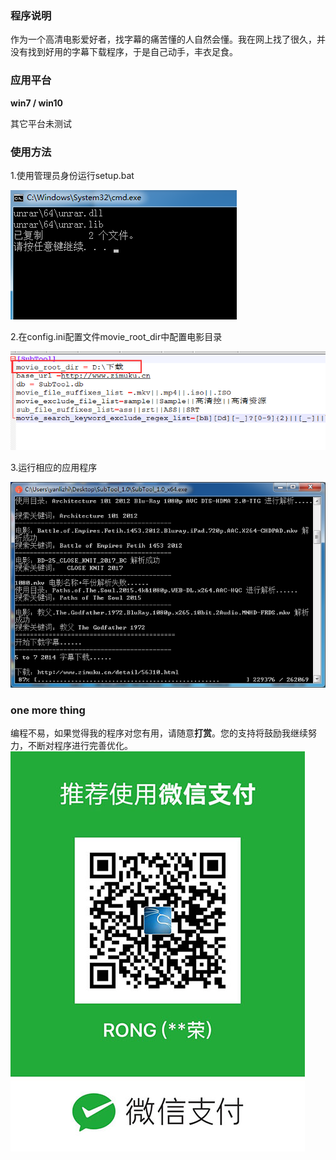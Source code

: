 ### 程序说明 ###
作为一个高清电影爱好者，找字幕的痛苦懂的人自然会懂。我在网上找了很久，并没有找到好用的字幕下载程序，于是自己动手，丰衣足食。

### 应用平台   
**win7 / win10**

其它平台未测试

### 使用方法 

1.使用管理员身份运行setup.bat

![image](https://raw.githubusercontent.com/backtracker/SubTool/master/image/bat.png)

2.在config.ini配置文件movie_root_dir中配置电影目录

![image](https://raw.githubusercontent.com/backtracker/SubTool/master/image/config.png)

3.运行相应的应用程序

![image](https://raw.githubusercontent.com/backtracker/SubTool/master/image/subtool.png)

### one more thing
编程不易，如果觉得我的程序对您有用，请随意**打赏**。您的支持将鼓励我继续努力，不断对程序进行完善优化。
![image](https://raw.githubusercontent.com/backtracker/SubTool/master/image/wxpay2.jpg)


